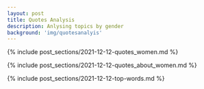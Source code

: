 ```yaml
---
layout: post
title: Quotes Analysis
description: Anlysing topics by gender
background: 'img/quotesanalyis'
---
```



{% include post_sections/2021-12-12-quotes_women.md %}

{% include post_sections/2021-12-12-quotes_about_women.md %}

{% include post_sections/2021-12-12-top-words.md %}
